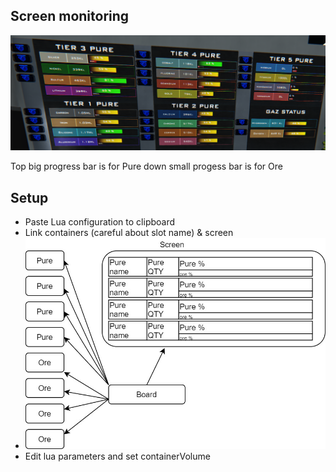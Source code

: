 ## Screen monitoring

![image](https://raw.githubusercontent.com/WilloneToT/oreMonitoring/master/example.png)

Top big progress bar is for Pure
down small progess bar is for Ore
## Setup
* Paste Lua configuration to clipboard
* Link containers (careful about slot name)  & screen 
* ![image](https://raw.githubusercontent.com/WilloneToT/oreMonitoring/master/schema2.jpg)
* Edit lua parameters and set containerVolume
